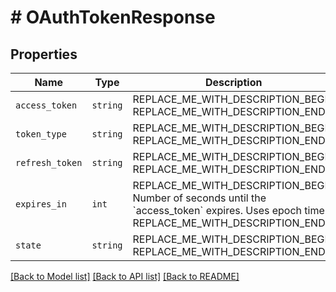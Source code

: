 # # OAuthTokenResponse



## Properties

Name | Type | Description | Notes
------------ | ------------- | ------------- | -------------
| `access_token` | ```string``` | REPLACE_ME_WITH_DESCRIPTION_BEGIN  REPLACE_ME_WITH_DESCRIPTION_END |  |
| `token_type` | ```string``` | REPLACE_ME_WITH_DESCRIPTION_BEGIN  REPLACE_ME_WITH_DESCRIPTION_END |  |
| `refresh_token` | ```string``` | REPLACE_ME_WITH_DESCRIPTION_BEGIN  REPLACE_ME_WITH_DESCRIPTION_END |  |
| `expires_in` | ```int``` | REPLACE_ME_WITH_DESCRIPTION_BEGIN Number of seconds until the &#x60;access_token&#x60; expires. Uses epoch time. REPLACE_ME_WITH_DESCRIPTION_END |  |
| `state` | ```string``` | REPLACE_ME_WITH_DESCRIPTION_BEGIN  REPLACE_ME_WITH_DESCRIPTION_END |  |

[[Back to Model list]](../../README.md#models) [[Back to API list]](../../README.md#endpoints) [[Back to README]](../../README.md)

